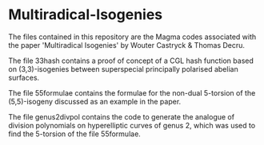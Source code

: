 # Multiradical-Isogenies

The files contained in this repository are the Magma codes associated with the paper 'Multiradical Isogenies' by Wouter Castryck & Thomas Decru.

The file 33hash contains a proof of concept of a CGL hash function based on (3,3)-isogenies between superspecial principally polarised abelian surfaces.

The file 55formulae contains the formulae for the non-dual 5-torsion of the (5,5)-isogeny discussed as an example in the paper.

The file genus2divpol contains the code to generate the analogue of division polynomials on hyperelliptic curves of genus 2, which was used to find the 5-torsion of the file 55formulae.
